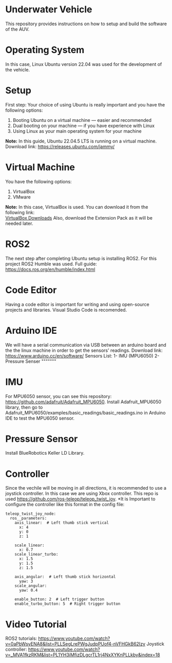 # Underwater Vehicle

This repository provides instructions on how to setup and build the software of the AUV.

# Operating System

In this case, Linux Ubuntu version 22.04 was used for the development of the vehicle.

# Setup

First step: Your choice of using Ubuntu is really important and you have the following options:

1. Booting Ubuntu on a virtual machine — easier and recommended  
2. Dual booting on your machine — if you have experience with Linux  
3. Using Linux as your main operating system for your machine  

**Note:** In this guide, Ubuntu 22.04.5 LTS is running on a virtual machine.
Download link: https://releases.ubuntu.com/jammy/

# Virtual Machine

You have the following options:

1. VirtualBox  
2. VMware  

**Note:** In this case, VirtualBox is used. You can download it from the following link:  
[VirtualBox Downloads](https://www.virtualbox.org/wiki/Downloads) 
Also, download the Extension Pack as it will be needed later.

# ROS2
The next step after completing Ubuntu setup is installing ROS2.
For this project ROS2 Humble was used.
Full guide: https://docs.ros.org/en/humble/index.html

# Code Editor
Having a code editor is important for writing and using open-source projects and libraries.
Visual Studio Code is recomended. 

# Arduino IDE
We will have a serial communication via USB between an arduino board and the the linux machine in order to get the sensors' readings.
Download link: https://www.arduino.cc/en/software/
Sensors List:
1- IMU (MPU6050)
2- Pressure Senser """""""

# IMU
For MPU6050 sensor, you can see this repository: https://github.com/adafruit/Adafruit_MPU6050.
Install Adafruit_MPU6050 library, then go to Adafruit_MPU6050/examples/basic_readings/basic_readings.ino in Arduino IDE to test the MPU6050 sensor. 



# Pressure Sensor
Install BlueRobotics Keller LD Library.

# Controller
Since the vechile will be moving in all directions, it is recommended to use a joystick controller.
In this case we are using Xbox controller. This repo is used https://github.com/ros-teleop/teleop_twist_joy.
*It is Important to configure the controller like this format in the config file:

    teleop_twist_joy_node:
      ros__parameters:
        axis_linear:  # Left thumb stick vertical
          x: 4
          y: 0
          z: 1
    
        scale_linear:
          x: 0.7
        scale_linear_turbo:
          x: 1.5
          y: 1.5
          z: 1.5
    
        axis_angular:  # Left thumb stick horizontal
          yaw: 3
        scale_angular:
          yaw: 0.4
    
        enable_button: 2  # Left trigger button
        enable_turbo_button: 5  # Right trigger button

# Video Tutorial
ROS2 tutorials: https://www.youtube.com/watch?v=0aPbWsyENA8&list=PLLSegLrePWgJudpPUof4-nVFHGkB62Izy
Joystick controller: https://www.youtube.com/watch?v=_MVA1fkzRKM&list=PL1YH3iMfizDLgcrTL1rj4NxXYKnPLLkby&index=18
